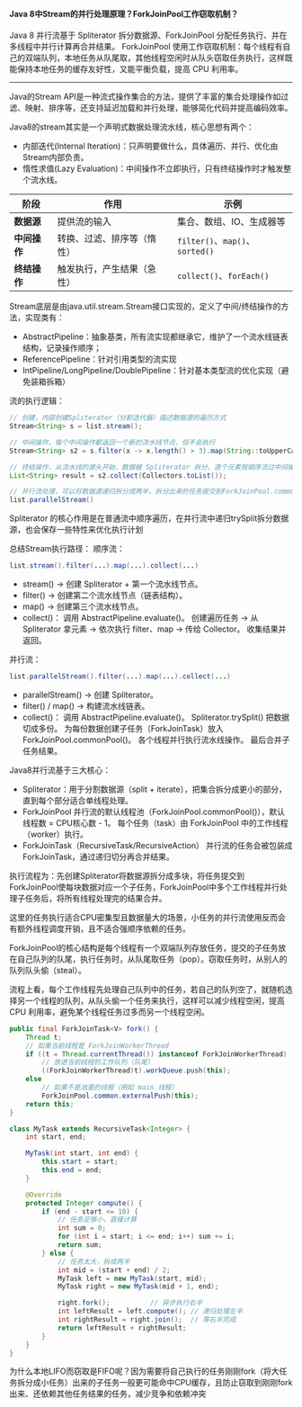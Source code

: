 #### Java 8中Stream的并行处理原理？ForkJoinPool工作窃取机制？

Java 8 并行流基于 Spliterator 拆分数据源、ForkJoinPool 分配任务执行、并在多线程中并行计算再合并结果。
ForkJoinPool 使用工作窃取机制：每个线程有自己的双端队列，本地任务从队尾取，其他线程空闲时从队头窃取任务执行，这样既能保持本地任务的缓存友好性，又能平衡负载，提高 CPU 利用率。

---

Java的Stream API是一种流式操作集合的方法，提供了丰富的集合处理操作如过滤、映射、排序等，还支持延迟加载和并行处理，能够简化代码并提高编码效率。

Java8的stream其实是一个声明式数据处理流水线，核心思想有两个：
- 内部迭代(Internal Iteration)：只声明要做什么，具体遍历、并行、优化由Stream内部负责。
- 惰性求值(Lazy Evaluation)：中间操作不立即执行，只有终结操作时才触发整个流水线。

| 阶段       | 作用            | 示例                            |
| -------- | ------------- | ----------------------------- |
| **数据源**  | 提供流的输入        | 集合、数组、IO、生成器等                 |
| **中间操作** | 转换、过滤、排序等（惰性） | `filter()`、`map()`、`sorted()` |
| **终结操作** | 触发执行，产生结果（急性） | `collect()`、`forEach()`       |

Stream底层是由java.util.stream.Stream接口实现的，定义了中间/终结操作的方法，实现类有：
- AbstractPipeline：抽象基类，所有流实现都继承它，维护了一个流水线链表结构，记录操作顺序；
- ReferencePipeline：针对引用类型的流实现
- IntPipeline/LongPipeline/DoublePipeline：针对基本类型流的优化实现（避免装箱拆箱）

流的执行逻辑：
```java
// 创建，内部创建Spliterator（分割迭代器）描述数据源的遍历方式
Stream<String> s = list.stream();

// 中间操作，每个中间操作都返回一个新的流水线节点，但不会执行
Stream<String> s2 = s.filter(x -> x.length() > 3).map(String::toUpperCase);

// 终结操作，从流水线的源头开始，数据被 Spliterator 拆分、逐个元素按顺序流过中间操作，最后被收集到结果中。所有中间操作会被合并成一个遍历过程，避免多次循环
List<String> result = s2.collect(Collectors.toList());

// 并行流处理，可以将数据源递归拆分成两半，拆分出来的任务提交到ForkJoinPool.commonPool()中，各个线程并行执行流水线中间操作并在最终阶段合并
list.parallelStream()
```
Spliterator 的核心作用是在普通流中顺序遍历，在并行流中递归trySplit拆分数据源，也会保存一些特性来优化执行计划

总结Stream执行路径：
顺序流：
```java
list.stream().filter(...).map(...).collect(...) 
```
- stream() → 创建 Spliterator + 第一个流水线节点。
- filter() → 创建第二个流水线节点（链表结构）。
- map() → 创建第三个流水线节点。
- collect()：
调用 AbstractPipeline.evaluate()。
创建遍历任务 → 从 Spliterator 拿元素 → 依次执行 filter、map → 传给 Collector。
收集结果并返回。

并行流：
```java
list.parallelStream().filter(...).map(...).collect(...)
```
- parallelStream() → 创建 Spliterator。
- filter() / map() → 构建流水线链表。
- collect()：
调用 AbstractPipeline.evaluate()。
Spliterator.trySplit() 把数据切成多份。
为每份数据创建子任务（ForkJoinTask）放入 ForkJoinPool.commonPool()。
各个线程并行执行流水线操作。
最后合并子任务结果。

Java8并行流基于三大核心：
- Spliterator：用于分割数据源（split + iterate），把集合拆分成更小的部分，直到每个部分适合单线程处理。
- ForkJoinPool
并行流的默认线程池（ForkJoinPool.commonPool()），默认线程数 = CPU核心数 - 1。
每个任务（task）由 ForkJoinPool 中的工作线程（worker）执行。
- ForkJoinTask（RecursiveTask/RecursiveAction）
并行流的任务会被包装成 ForkJoinTask，通过递归切分再合并结果。

执行流程为：先创建Spliterator将数据源拆分成多块，将任务提交到ForkJoinPool使每块数据对应一个子任务，ForkJoinPool中多个工作线程并行处理子任务后，将所有线程处理完的结果合并。

这里的任务执行适合CPU密集型且数据量大的场景，小任务的并行流使用反而会有额外线程调度开销，且不适合强顺序依赖的任务。

ForkJoinPool的核心结构是每个线程有一个双端队列存放任务，提交的子任务放在自己队列的队尾，执行任务时，从队尾取任务（pop）。窃取任务时，从别人的队列队头偷（steal）。

流程上看，每个工作线程先处理自己队列中的任务，若自己的队列空了，就随机选择另一个线程的队列，从队头偷一个任务来执行，这样可以减少线程空闲，提高 CPU 利用率，避免某个线程任务过多而另一个线程空闲。

```java
public final ForkJoinTask<V> fork() {
    Thread t;
    // 如果当前线程是 ForkJoinWorkerThread
    if ((t = Thread.currentThread()) instanceof ForkJoinWorkerThread)
        // 放进当前线程的工作队列（队尾）
        ((ForkJoinWorkerThread)t).workQueue.push(this);
    else
        // 如果不是池里的线程（例如 main 线程）
        ForkJoinPool.common.externalPush(this);
    return this;
}

class MyTask extends RecursiveTask<Integer> {
    int start, end;

    MyTask(int start, int end) {
        this.start = start;
        this.end = end;
    }

    @Override
    protected Integer compute() {
        if (end - start <= 10) {
            // 任务足够小，直接计算
            int sum = 0;
            for (int i = start; i <= end; i++) sum += i;
            return sum;
        } else {
            // 任务太大，拆成两半
            int mid = (start + end) / 2;
            MyTask left = new MyTask(start, mid);
            MyTask right = new MyTask(mid + 1, end);

            right.fork();          // 异步执行右半
            int leftResult = left.compute(); // 递归处理左半
            int rightResult = right.join();  // 等右半完成
            return leftResult + rightResult;
        }
    }
}
```

为什么本地LIFO而窃取是FIFO呢？因为需要将自己执行的任务刚刚fork（将大任务拆分成小任务）出来的子任务一般更可能命中CPU缓存，且防止窃取到刚刚fork出来、还依赖其他任务结果的任务，减少竞争和依赖冲突

